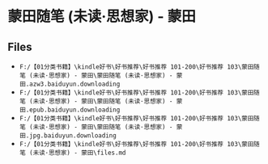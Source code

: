 # 蒙田随笔 (未读·思想家) - 蒙田

## Files

- `F:/【01分类书籍】\kindle好书\好书推荐\好书推荐 101-200\好书推荐 103\蒙田随笔 (未读·思想家) - 蒙田\蒙田随笔 (未读·思想家) - 蒙田.azw3.baiduyun.downloading`
- `F:/【01分类书籍】\kindle好书\好书推荐\好书推荐 101-200\好书推荐 103\蒙田随笔 (未读·思想家) - 蒙田\蒙田随笔 (未读·思想家) - 蒙田.epub.baiduyun.downloading`
- `F:/【01分类书籍】\kindle好书\好书推荐\好书推荐 101-200\好书推荐 103\蒙田随笔 (未读·思想家) - 蒙田\蒙田随笔 (未读·思想家) - 蒙田.jpg.baiduyun.downloading`
- `F:/【01分类书籍】\kindle好书\好书推荐\好书推荐 101-200\好书推荐 103\蒙田随笔 (未读·思想家) - 蒙田\files.md`
